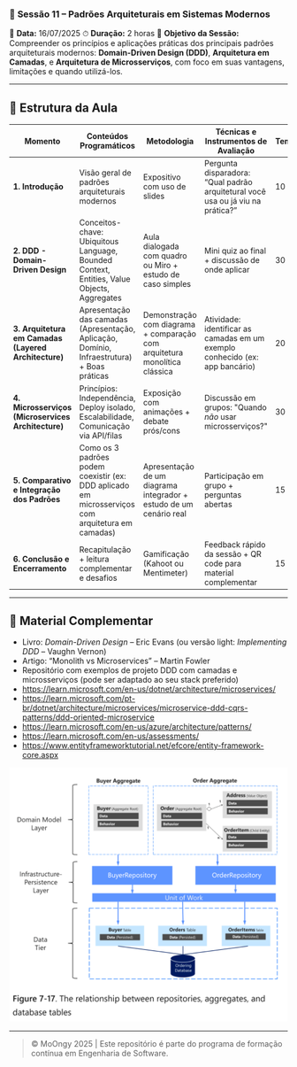 ### 📘 **Sessão 11 – Padrões Arquiteturais em Sistemas Modernos**

📅 **Data:** 16/07/2025
⏱ **Duração:** 2 horas
🎯 **Objetivo da Sessão:**
Compreender os princípios e aplicações práticas dos principais padrões arquiteturais modernos: **Domain-Driven Design (DDD)**, **Arquitetura em Camadas**, e **Arquitetura de Microsserviços**, com foco em suas vantagens, limitações e quando utilizá-los.

---

## 🧩 Estrutura da Aula

| **Momento**                                          | **Conteúdos Programáticos**                                                                       | **Metodologia**                                                            | **Técnicas e Instrumentos de Avaliação**                                        | **Tempo** |
| ---------------------------------------------------- | ------------------------------------------------------------------------------------------------- | -------------------------------------------------------------------------- | ------------------------------------------------------------------------------- | --------- |
| **1. Introdução**                                    | Visão geral de padrões arquiteturais modernos                                                     | Expositivo com uso de slides                                               | Pergunta disparadora: “Qual padrão arquitetural você usa ou já viu na prática?” | 10 min    |
| **2. DDD - Domain-Driven Design**                    | Conceitos-chave: Ubiquitous Language, Bounded Context, Entities, Value Objects, Aggregates        | Aula dialogada com quadro ou Miro + estudo de caso simples                 | Mini quiz ao final + discussão de onde aplicar                                  | 30 min    |
| **3. Arquitetura em Camadas (Layered Architecture)** | Apresentação das camadas (Apresentação, Aplicação, Domínio, Infraestrutura) + Boas práticas       | Demonstração com diagrama + comparação com arquitetura monolítica clássica | Atividade: identificar as camadas em um exemplo conhecido (ex: app bancário)    | 20 min    |
| **4. Microsserviços (Microservices Architecture)**   | Princípios: Independência, Deploy isolado, Escalabilidade, Comunicação via API/filas              | Exposição com animações + debate prós/cons                                 | Discussão em grupos: "Quando *não* usar microsserviços?"                        | 30 min    |
| **5. Comparativo e Integração dos Padrões**          | Como os 3 padrões podem coexistir (ex: DDD aplicado em microsserviços com arquitetura em camadas) | Apresentação de um diagrama integrador + estudo de um cenário real         | Participação em grupo + perguntas abertas                                       | 15 min    |
| **6. Conclusão e Encerramento**                      | Recapitulação + leitura complementar e desafios                                                   | Gamificação (Kahoot ou Mentimeter)                                         | Feedback rápido da sessão + QR code para material complementar                  | 15 min    |

---

## 📎 Material Complementar

* Livro: *Domain-Driven Design* – Eric Evans (ou versão light: *Implementing DDD* – Vaughn Vernon)
* Artigo: “Monolith vs Microservices” – Martin Fowler
* Repositório com exemplos de projeto DDD com camadas e microsserviços (pode ser adaptado ao seu stack preferido)
* https://learn.microsoft.com/en-us/dotnet/architecture/microservices/
* https://learn.microsoft.com/pt-br/dotnet/architecture/microservices/microservice-ddd-cqrs-patterns/ddd-oriented-microservice
* https://learn.microsoft.com/en-us/azure/architecture/patterns/
* https://learn.microsoft.com/en-us/assessments/
* https://www.entityframeworktutorial.net/efcore/entity-framework-core.aspx


![alt text](image.png)


---
> © MoOngy 2025 | Este repositório é parte do programa de formação contínua em Engenharia de Software.
